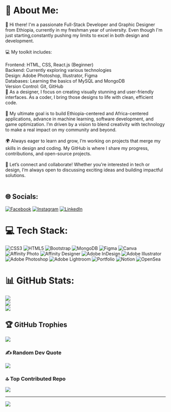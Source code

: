 # 💫 About Me:
👋 Hi there! I'm a passionate Full-Stack Developer and Graphic Designer from Ethiopia, currently in my freshman year of university. Even though I'm just starting,constantly pushing my limits to excel in both design and development.<br><br>💻 My toolkit includes:<br><br>Frontend: HTML, CSS, React.js (Beginner)<br>Backend: Currently exploring various technologies<br>Design: Adobe Photoshop, Illustrator, Figma<br>Databases: Learning the basics of MySQL and MongoDB<br>Version Control: Git, GitHub<br>🎨 As a designer, I focus on creating visually stunning and user-friendly interfaces. As a coder, I bring those designs to life with clean, efficient code.<br><br>🚀 My ultimate goal is to build Ethiopia-centered and Africa-centered applications, advance in machine learning, software development, and game optimization. I’m driven by a vision to blend creativity with technology to make a real impact on my community and beyond.<br><br>🌍 Always eager to learn and grow, I’m working on projects that merge my skills in design and coding. My GitHub is where I share my progress, contributions, and open-source projects.<br><br>🎯 Let’s connect and collaborate! Whether you're interested in tech or design, I’m always open to discussing exciting ideas and building impactful solutions.<br><br>


## 🌐 Socials:
[![Facebook](https://img.shields.io/badge/Facebook-%231877F2.svg?logo=Facebook&logoColor=white)](https://facebook.com/JAN_YILMA) [![Instagram](https://img.shields.io/badge/Instagram-%23E4405F.svg?logo=Instagram&logoColor=white)](https://instagram.com/JAN_YILMA) [![LinkedIn](https://img.shields.io/badge/LinkedIn-%230077B5.svg?logo=linkedin&logoColor=white)](https://linkedin.com/in/https://www.linkedin.com/in/kaleab-yilma-99545a2b2?utm_source=share&utm_campaign=share_via&utm_content=profile&utm_medium=android_app) 

# 💻 Tech Stack:
![CSS3](https://img.shields.io/badge/css3-%231572B6.svg?style=plastic&logo=css3&logoColor=white) ![HTML5](https://img.shields.io/badge/html5-%23E34F26.svg?style=plastic&logo=html5&logoColor=white) ![Bootstrap](https://img.shields.io/badge/bootstrap-%238511FA.svg?style=plastic&logo=bootstrap&logoColor=white) ![MongoDB](https://img.shields.io/badge/MongoDB-%234ea94b.svg?style=plastic&logo=mongodb&logoColor=white) ![Figma](https://img.shields.io/badge/figma-%23F24E1E.svg?style=plastic&logo=figma&logoColor=white) ![Canva](https://img.shields.io/badge/Canva-%2300C4CC.svg?style=plastic&logo=Canva&logoColor=white) ![Affinity Photo](https://img.shields.io/badge/affinityphoto-%237E4DD2.svg?style=plastic&logo=affinity-photo&logoColor=white) ![Affinity Designer](https://img.shields.io/badge/affinity%20desginer-%231B72BE.svg?style=plastic&logo=affinity-designer&logoColor=white) ![Adobe InDesign](https://img.shields.io/badge/Adobe%20InDesign-49021F?style=plastic&logo=adobeindesign&logoColor=FF3366) ![Adobe Illustrator](https://img.shields.io/badge/adobe%20illustrator-%23FF9A00.svg?style=plastic&logo=adobe%20illustrator&logoColor=white) ![Adobe Photoshop](https://img.shields.io/badge/adobe%20photoshop-%2331A8FF.svg?style=plastic&logo=adobe%20photoshop&logoColor=white) ![Adobe Lightroom](https://img.shields.io/badge/Adobe%20Lightroom-31A8FF.svg?style=plastic&logo=Adobe%20Lightroom&logoColor=white) ![Portfolio](https://img.shields.io/badge/Portfolio-%23000000.svg?style=plastic&logo=firefox&logoColor=#FF7139) ![Notion](https://img.shields.io/badge/Notion-%23000000.svg?style=plastic&logo=notion&logoColor=white) ![OpenSea](https://img.shields.io/badge/OpenSea-%232081E2.svg?style=plastic&logo=opensea&logoColor=white)
# 📊 GitHub Stats:
![](https://github-readme-stats.vercel.app/api?username=AGAZIEE&theme=blue_navy&hide_border=false&include_all_commits=false&count_private=false)<br/>
![](https://github-readme-streak-stats.herokuapp.com/?user=AGAZIEE&theme=blue_navy&hide_border=false)<br/>
![](https://github-readme-stats.vercel.app/api/top-langs/?username=AGAZIEE&theme=blue_navy&hide_border=false&include_all_commits=false&count_private=false&layout=compact)

## 🏆 GitHub Trophies
![](https://github-profile-trophy.vercel.app/?username=AGAZIEE&theme=blue_navy&no-frame=false&no-bg=false&margin-w=4)

### ✍️ Random Dev Quote
![](https://quotes-github-readme.vercel.app/api?type=vetical&theme=radical)

### 🔝 Top Contributed Repo
![](https://github-contributor-stats.vercel.app/api?username=AGAZIEE&limit=5&theme=blue_navy&combine_all_yearly_contributions=true)

---
[![](https://visitcount.itsvg.in/api?id=AGAZIEE&icon=1&color=1)](https://visitcount.itsvg.in)

<!-- Proudly created with GPRM ( https://gprm.itsvg.in ) -->
